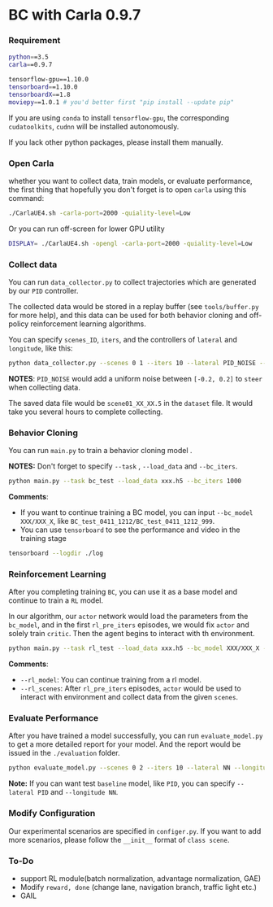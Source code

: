 # BC with Carla 0.9.7

### Requirement

```bash
python==3.5
carla==0.9.7

tensorflow-gpu==1.10.0
tensorboard==1.10.0
tensorboardX==1.8
moviepy==1.0.1 # you'd better first "pip install --update pip"
```

If you are using `conda` to install `tensorflow-gpu`, the corresponding `cudatoolkits`, `cudnn` will be installed autonomously.

If you lack other python packages, please install them manually.

### Open Carla

whether you want to collect data, train models, or evaluate performance, the first thing that hopefully you  don't forget is to open  `carla` using this command:

```bash
./CarlaUE4.sh -carla-port=2000 -quiality-level=Low
```

Or you can run off-screen for lower GPU utility

```bash
DISPLAY= ./CarlaUE4.sh -opengl -carla-port=2000 -quiality-level=Low
```

### Collect data

You can run `data_collector.py` to collect trajectories which are generated by our `PID` controller.

The collected data would be stored in a replay buffer (see `tools/buffer.py` for more help), and this data can be used for both behavior cloning and off-policy reinforcement learning algorithms.

You can specify `scenes_ID`,  `iters`,  and the controllers of `lateral` and `longitude`, like this:

```bash
python data_collector.py --scenes 0 1 --iters 10 --lateral PID_NOISE --longitude PID
```

**NOTES**:  `PID_NOISE` would add a uniform noise between `[-0.2, 0.2]` to `steer` when collecting data.

The saved data file would be `scene01_XX_XX.5` in the `dataset` file. It would take you several hours to complete collecting.

### Behavior Cloning

You can run `main.py` to train a behavior cloning model . 

**NOTES:** Don't forget to specify `--task` , `--load_data` and `--bc_iters`. 

```bash
python main.py --task bc_test --load_data xxx.h5 --bc_iters 1000
```

**Comments**:

- If you want to continue training a BC model, you can input `--bc_model XXX/XXX_X`, like `BC_test_0411_1212/BC_test_0411_1212_999`.
- You can use `tensorboard` to see the performance and video in the training stage

```bash
tensorboard --logdir ./log
```

### Reinforcement Learning

After you completing training `BC`, you can use it as a base model and continue to train a `RL` model.

In our algorithm, our `actor` network would load the parameters from the `bc_model`, and in the first `rl_pre_iters` episodes, we would fix `actor` and solely train `critic`. Then the agent begins to interact with th environment.

```bash
python main.py --task rl_test --load_data xxx.h5 --bc_model XXX/XXX_X --rl_iters 200 --rl_pre_iters 20 
```

**Comments**:

- `--rl_model`:  You can continue training from a rl model.
- `--rl_scenes`: After `rl_pre_iters` episodes, `actor` would be used to interact with environment and collect data from the given `scenes`.

### Evaluate Performance

After you have trained a model successfully, you can run `evaluate_model.py` to get a more detailed report for your model. And the report would be issued in the `./evaluation` folder.

```bash
python evaluate_model.py --scenes 0 2 --iters 10 --lateral NN --longitude NN --nn_model XXX/XXX_X
```

**Note:** If you can want test `baseline` model, like `PID`, you can specify `--lateral PID` and `--longitude NN`.

### Modify Configuration

Our experimental scenarios are specified in `configer.py`.  If you want to add more scenarios, please follow the `__init__` format of `class scene`.

### To-Do

- support RL module(batch normalization, advantage normalization, GAE)
- Modify `reward, done` (change lane, navigation branch, traffic light etc.) 
- GAIL
